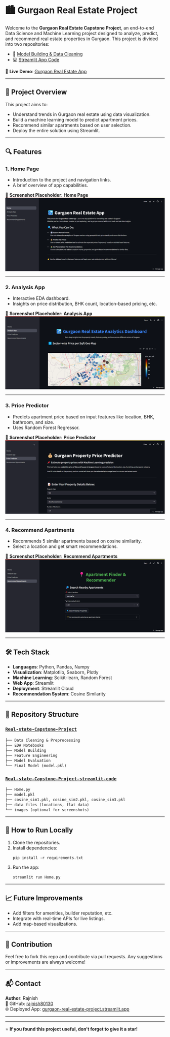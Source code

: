 # 🏙️ Gurgaon Real Estate Project

Welcome to the **Gurgaon Real Estate Capstone Project**, an end-to-end Data Science and Machine Learning project designed to analyze, predict, and recommend real estate properties in Gurgaon. This project is divided into two repositories:

- 🔧 [Model Building & Data Cleaning](https://github.com/rajnish80130/Real-state-Capstone-Project)
- 💻 [Streamlit App Code](https://github.com/rajnish80130/Real-state-Capstone-Project-streamlit-code)

🔗 **Live Demo**: [Gurgaon Real Estate App](https://gurgaon-real-estate-project.streamlit.app/)

---

## 📌 Project Overview

This project aims to:

- Understand trends in Gurgaon real estate using data visualization.
- Build a machine learning model to predict apartment prices.
- Recommend similar apartments based on user selection.
- Deploy the entire solution using Streamlit.

---

## 🔍 Features

### 1. Home Page
- Introduction to the project and navigation links.
- A brief overview of app capabilities.

📸 **Screenshot Placeholder: Home Page**
![Home Page](screenshots/home_page.png)

---

### 2. Analysis App
- Interactive EDA dashboard.
- Insights on price distribution, BHK count, location-based pricing, etc.

📸 **Screenshot Placeholder: Analysis App**
![Analysis App](screenshots/analysis_app.png)

---

### 3. Price Predictor
- Predicts apartment price based on input features like location, BHK, bathroom, and size.
- Uses Random Forest Regressor.

📸 **Screenshot Placeholder: Price Predictor**
![Price Predictor](screenshots/price_predictor.png)

---

### 4. Recommend Apartments
- Recommends 5 similar apartments based on cosine similarity.
- Select a location and get smart recommendations.

📸 **Screenshot Placeholder: Recommend Apartments**
![Recommend Apartments](screenshots/recommend_apartments.png)

---

## 🛠️ Tech Stack

- **Languages**: Python, Pandas, Numpy
- **Visualization**: Matplotlib, Seaborn, Plotly
- **Machine Learning**: Scikit-learn, Random Forest
- **Web App**: Streamlit
- **Deployment**: Streamlit Cloud
- **Recommendation System**: Cosine Similarity

---

## 📂 Repository Structure

### [`Real-state-Capstone-Project`](https://github.com/rajnish80130/Real-state-Capstone-Project)
```
├── Data Cleaning & Preprocessing
├── EDA Notebooks
├── Model Building
├── Feature Engineering
├── Model Evaluation
└── Final Model (model.pkl)
```

### [`Real-state-Capstone-Project-streamlit-code`](https://github.com/rajnish80130/Real-state-Capstone-Project-streamlit-code)
```
├── Home.py
├── model.pkl
├── cosine_sim1.pkl, cosine_sim2.pkl, cosine_sim3.pkl
├── data files (locations, flat data)
└── images (optional for screenshots)
```

---

## 🚀 How to Run Locally

1. Clone the repositories.
2. Install dependencies:
   ```
   pip install -r requirements.txt
   ```
3. Run the app:
   ```
   streamlit run Home.py
   ```

---

## 📈 Future Improvements

- Add filters for amenities, builder reputation, etc.
- Integrate with real-time APIs for live listings.
- Add map-based visualizations.

---

## 🤝 Contribution

Feel free to fork this repo and contribute via pull requests. Any suggestions or improvements are always welcome!

---

## 📬 Contact

**Author**: Rajnish  
🔗 GitHub: [rajnish80130](https://github.com/rajnish80130)  
🌐 Deployed App: [gurgaon-real-estate-project.streamlit.app](https://gurgaon-real-estate-project.streamlit.app/)

---
---

⭐ **If you found this project useful, don't forget to give it a star!**
